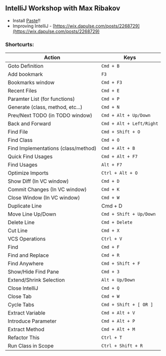 ## IntelliJ Workshop with Max Ribakov

* Install [Paste](https://itunes.apple.com/us/app/paste-clipboard-history-manager/id967805235?mt=12)!!
* Improving IntelliJ - [https://wix.dapulse.com/posts/2268729](https://wix.dapulse.com/posts/2268729)

### Shortcurts:

| Action | Keys |
| --- | --- |
| Goto Definition                     | `Cmd + B`|
| Add bookmark                        | `F3`|
| Bookmarks window                    | `Cmd + F3`|
| Recent Files                        | `Cmd + E`|
| Paramter List (for functions)       | `Cmd + P`|
| Generate (class, method, etc...)    | `Cmd + N`|
| Prev/Next TODO (in TODO window)     | `Cmd + Alt + Up/Down`|
| Back and Forward                    | `Cmd + Alt + Left/Right`|
| Find File                           | `Cmd + Shift + O`|
| Find Class                          | `Cmd + O`|
| Find Implementations (class/method) | `Cmd + Alt + B`|
| Quick Find Usages                   | `Cmd + Alt + F7`|
| Find Usages                         | `Alt + F7`|
| Optimize Imports                    | `Ctrl + Alt + O`|
| Show Diff (In VC window)            | `Cmd + D`|
| Commit Changes (In VC window)       | `Cmd + K`|
| Close Window (In VC window)         | `Cmd + W`|
| Duplicate Line                      | Cmd + D|
| Move Line Up/Down                   | `Cmd + Shift + Up/Down`|
| Delete Line                         | `Cmd + Delete`|
| Cut Line                            | `Cmd + X`|
| VCS Operations                      | `Ctrl + V`|
| Find                                | `Cmd + F`|
| Find and Replace                    | `Cmd + R`|
| Find Anywhere                       | `Cmd + Shift + F`|
| Show/Hide Find Pane                 | `Cmd + 3`|
| Extend/Shrink Selection             | `Alt + Up/Down`|
| Close IntelliJ                      | `Cmd + Q`|
| Close Tab                           | `Cmd + W`|
| Cycle Tabs                          | `Cmd + Shift + [ OR ]`|
| Extract Variable                    | `Cmd + Alt + V`|
| Introduce Parameter                 | `Cmd + Alt + P`|
| Extract Method                      | `Cmd + Alt + M`|
| Refactor This                       | `Ctrl + T`|
| Run Class in Scope                  | `Ctrl + Shift + R`|
